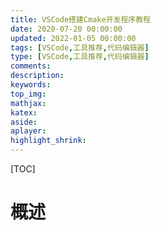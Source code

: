 ```yaml
---
title: VSCode搭建Cmake开发程序教程
date: 2020-07-20 00:00:00
updated: 2022-01-05 00:00:00
tags: [VSCode,工具推荐,代码编辑器]
type: [VSCode,工具推荐,代码编辑器]
comments:
description: 
keywords: 
top_img:
mathjax:
katex:
aside:
aplayer:
highlight_shrink:
---
```


[TOC]

# 概述